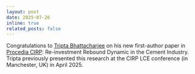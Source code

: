 ```yaml
---
layout: post
date: 2025-07-26
inline: true
related_posts: false
---
```


Congratulations to [Tripta Bhattacharjee](people/bhattacharjee) on his new first-author paper in [Procedia CIRP](https://doi.org/10.1016/j.procir.2025.01.043): Re-investment Rebound Dynamic in the Cement Industry. Tripta previously presented this research at the CIRP LCE conference (in Manchester, UK) in April 2025.
